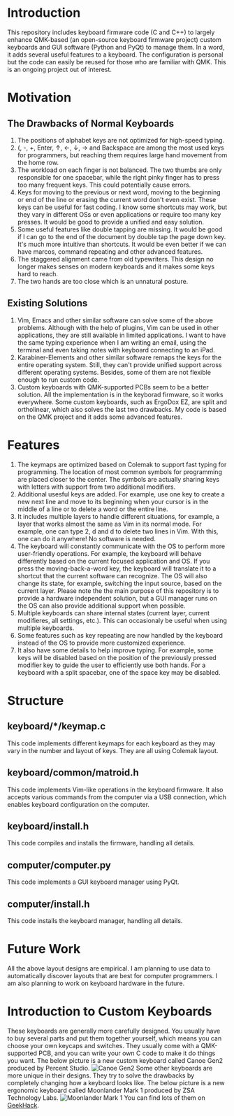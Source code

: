 # Introduction
This repository includes keyboard firmware code (C and C++) to largely enhance QMK-based (an open-source keyboard firmware project) custom keyboards and GUI software (Python and PyQt) to manage them. In a word, it adds several useful features to a keyboard. The configuration is personal but the code can easily be reused for those who are familiar with QMK. This is an ongoing project out of interest.
# Motivation
## The Drawbacks of Normal Keyboards
1. The positions of alphabet keys are not optimized for high-speed typing.
2. (, -, +, Enter, ↑, ←, ↓, → and Backspace are among the most used keys for programmers, but reaching them requires large hand movement from the home row.
3. The workload on each finger is not balanced. The two thumbs are only responsible for one spacebar, while the right pinky finger has to press too many frequent keys. This could potentially cause errors.
4. Keys for moving to the previous or next word, moving to the beginning or end of the line or erasing the current word don't even exist. These keys can be useful for fast coding. I know some shortcuts may work, but they vary in different OSs or even applications or require too many key presses. It would be good to provide a unified and easy solution.
5. Some useful features like double tapping are missing. It would be good if I can go to the end of the document by double tap the page down key. It's much more intuitive than shortcuts. It would be even better if we can have marcos, command repeating and other advanced features.
6. The staggered alignment came from old typewriters. This design no longer makes senses on modern keyboards and it makes some keys hard to reach.
7. The two hands are too close which is an unnatural posture. 
## Existing Solutions
1. Vim, Emacs and other similar software can solve some of the above problems. Although with the help of plugins, Vim can be used in other applications, they are still available in limited applications. I want to have the same typing experience when I am writing an email, using the terminal and even taking notes with keyboard connecting to an iPad.
2. Karabiner-Elements and other similar software remaps the keys for the entire operating system. Still, they can't provide unified support across different operating systems. Besides, some of them are not flexible enough to run custom code.
3. Custom keyboards with QMK-supported PCBs seem to be a better solution. All the implementation is in the keyborad firmware, so it works everywhere. Some custom keyboards, such as ErgoDox EZ, are split and ortholinear, which also solves the last two drawbacks. My code is based on the QMK project and it adds some advanced features.
# Features
1. The keymaps are optimized based on Colemak to support fast typing for programming. The location of most common symbols for programming are placed closer to the center. The symbols are actually sharing keys with letters with support from two additional modifiers.
2. Additional usesful keys are added. For example, use one key to create a new next line and move to its beginning when your cursor is in the middle of a line or to delete a word or the entire line.
2. It includes multiple layers to handle different situations, for example, a layer that works almost the same as Vim in its normal mode. For example, one can type 2, d and d to delete two lines in Vim. With this, one can do it anywhere! No software is needed.
3. The keyboard will constantly communicate with the OS to perform more user-friendly operations. For example, the keyboard will behave differently based on the current focused application and OS. If you press the moving-back-a-word key, the keyboard will translate it to a shortcut that the current software can recognize. The OS will also change its state, for example, switching the input source, based on the current layer. Please note the the main purpose of this repository is to provide a hardware independent solution, but a GUI manager runs on the OS can also provide additional support when possible.
4. Multiple keyboards can share internal states (current layer, current modifieres, all settings, etc.). This can occasionaly be useful when using multiple keyboards.
6. Some features such as key repeating are now handled by the keyboard instead of the OS to provide more customized experience.
7. It also have some details to help improve typing. For example, some keys will be disabled based on the position of the previously pressed modifier key to guide the user to efficiently use both hands. For a keyboard with a split spacebar, one of the space key may be disabled.
##
# Structure
## keyboard/*/keymap.c
This code implements different keymaps for each keyboard as they may vary in the number and layout of keys. They are all using Colemak layout.
## keyboard/common/matroid.h
This code implements Vim-like operations in the keyboard firmware. It also accepts various commands from the computer via a USB connection, which enables keyboard configuration on the computer.
## keyboard/install.h
This code compiles and installs the firmware, handling all details.
## computer/computer.py
This code implements a GUI keyboard manager using PyQt.
## computer/install.h
This code installs the keyboard manager, handling all details.
# Future Work
All the above layout designs are empirical. I am planning to use data to automatically discover layouts that are best for computer programmers. I am also planning to work on keyboard hardware in the future.
# Introduction to Custom Keyboards
These keyboards are generally more carefully designed. You usually have to buy several parts and put them together yourself, which means you can choose your own keycaps and switches. They usually come with a QMK-supported PCB, and you can write your own C code to make it do things you want. The below picture is a new custom keyboard called Canoe Gen2 produced by Percent Studio. ![Canoe Gen2](https://cdn.shopify.com/s/files/1/0162/8117/4080/products/canoe_gen2_panda_1080x.png?v=1596003849) Some other keyboards are more unique in their designs. They try to solve the drawbacks by completely changing how a keyboard looks like. The below picture is a new ergonomic keyboard called Moonlander Mark 1 produced by ZSA Technology Labs. ![Moonlander Mark 1](https://www.zsa.io/static/b42dcd715c76bd330737b385b2a218a6/0838a/1-hero-white.webp) You can find lots of them on [GeekHack](https://geekhack.org/index.php?board=70.0).
